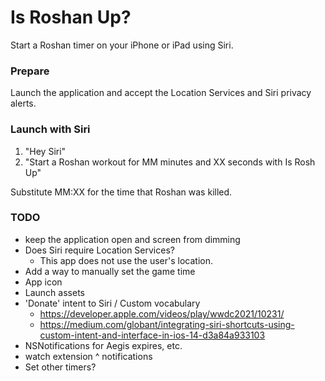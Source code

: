 # Is Roshan Up?

Start a Roshan timer on your iPhone or iPad using Siri.

### Prepare

Launch the application and accept the Location Services and Siri privacy alerts.

### Launch with Siri

1. "Hey Siri"
2. "Start a Roshan workout for MM minutes and XX seconds with Is Rosh Up"

Substitute MM:XX for the time that Roshan was killed.

### TODO

* keep the application open and screen from dimming
* Does Siri require Location Services?
  * This app does not use the user's location.
* Add a way to manually set the game time
* App icon
* Launch assets
* 'Donate' intent to Siri / Custom vocabulary
  * https://developer.apple.com/videos/play/wwdc2021/10231/
  * https://medium.com/globant/integrating-siri-shortcuts-using-custom-intent-and-interface-in-ios-14-d3a84a933103
* NSNotifications for Aegis expires, etc.
* watch extension ^ notifications
* Set other timers?

